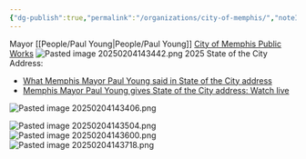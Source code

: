 ```yaml
---
{"dg-publish":true,"permalink":"/organizations/city-of-memphis/","noteIcon":"","created":"2025-01-02T08:46:23.535-06:00"}
---
```


Mayor [[People/Paul Young\|People/Paul Young]]
[City of Memphis Public Works](https://www.memphistn.gov/environmental-engineering/)
 ![Pasted image 20250204143442.png](/img/user/Pasted%20image%2020250204143442.png)
2025 State of the City Address: 
- [What Memphis Mayor Paul Young said in State of the City address](https://www.usatoday.com/story/news/politics/2025/01/30/paul-young-memphis-state-of-the-city/77717275007/)
- [Memphis Mayor Paul Young gives State of the City address: Watch live](https://www.commercialappeal.com/story/news/politics/2025/01/30/memphis-state-of-the-city-watch-live/78052797007/)

![Pasted image 20250204143406.png](/img/user/Pasted%20image%2020250204143406.png)

![Pasted image 20250204143504.png](/img/user/Pasted%20image%2020250204143504.png)
![Pasted image 20250204143600.png](/img/user/Pasted%20image%2020250204143600.png)
![Pasted image 20250204143718.png](/img/user/Pasted%20image%2020250204143718.png)
